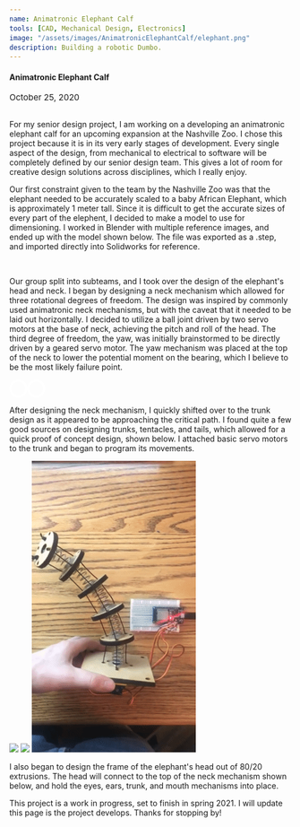 ```yaml
---
name: Animatronic Elephant Calf
tools: [CAD, Mechanical Design, Electronics]
image: "/assets/images/AnimatronicElephantCalf/elephant.png"
description: Building a robotic Dumbo.
---
```


#### <b>Animatronic Elephant Calf</b>
<p style="font-size:15px; padding: 0 0 1em 0;">October 25, 2020</p>

For my senior design project, I am working on a developing an animatronic elephant calf for an upcoming expansion at the Nashville Zoo. I chose this project because it is in its very early stages of development. Every single aspect of the design, from mechanical to electrical to software will be completely defined by our senior design team. This gives a lot of room for creative design solutions across disciplines, which I really enjoy.

Our first constraint given to the team by the Nashville Zoo was that the elephant needed to be accurately scaled to a baby African Elephant, which is approximately 1 meter tall. Since it is difficult to get the accurate sizes of every part of the elephent, I decided to make a model to use for dimensioning. I worked in Blender with multiple reference images, and ended up with the model shown below. The file was exported as a .step, and imported directly into Solidworks for reference. 

<!-- Google ModelViewer Script -->
<script type="module" src="https://unpkg.com/@google/model-viewer/dist/model-viewer.min.js"></script>
<script src=" https://unpkg.com/focus-visible@5.1.0/dist/focus-visible.js" defer></script>
<script nomodule src="https://unpkg.com/@google/model-viewer/dist/model-viewer-legacy.js"></script>

<!-- Elephant 3d modelviewer -->
<model-viewer style = "margin:0 auto; width:100%; height:400px" src="\assets\3d\elephant\elephant.glb" shadow-intensity="4.2" exposure="0.61"  auto-rotate camera-controls="">
</model-viewer>
<br>

Our group split into subteams, and I took over the design of the elephant's head and neck. I began by designing a neck mechanism which allowed for three rotational degrees of freedom. The design was inspired by commonly used animatronic neck mechanisms, but with the caveat that it needed to be laid out horizontally. I decided to utilize a ball joint driven by two servo motors at the base of neck, achieving the pitch and roll of the head. The third degree of freedom, the yaw, was initially brainstormed to be directly driven by a geared servo motor. The yaw mechanism was placed at the top of the neck to lower the potential moment on the bearing, which I believe to be the most likely failure point. 

<model-viewer style = "margin:0 auto; width:100%; height:400px" src="\assets\3d\elephant\neck_mechanism.glb" camera-controls="" camera-orbit="-946.7deg 81.94deg 0.2772m" field-of-view="45deg" auto-rotate exposure="0.7" shadow-intensity="4.2">
      <button class="Hotspot" slot="hotspot-2" data-position="0.00012337881128898776m 0m 0.0001867815366639186m" data-normal="0m -1m 0m" data-visibility-attribute="visible">
        <div class="HotspotAnnotation">To Body</div>
    </button><button class="Hotspot" slot="hotspot-6" data-position="-0.0010306765710463512m 0.1407576674230993m 0.023481078032237673m" data-normal="-0.04524233323050839m 0.9520946813038174m -0.30243817404031886m" data-visibility-attribute="visible">
        <div class="HotspotAnnotation">To Head</div>
    </button>
</model-viewer>

<style>
.Hotspot {
    background: #fff;
    border-radius: 32px;
    border: 0;
    box-shadow: 0 2px 4px rgba(0, 0, 0, 0.25);
    box-sizing: border-box;
    cursor: pointer;
    height: 24px;
    padding: 8px;
    position: relative;
    transition: opacity 0.3s;
    width: 24px;
}

.Hotspot:not([data-visible]) {
    background: transparent;
    border: 4px solid #fff;
    box-shadow: none;
    height: 32px;
    pointer-events: none;
    width: 32px;
}

.Hotspot:focus {
    border: 4px solid rgb(0, 128, 200);
    height: 32px;
    outline: none;
    width: 32px;
}

.Hotspot>* {
    opacity: 1;
    transform: translateY(-50%);
}

.HotspotAnnotation {
    background: #fff;
    border-radius: 4px;
    box-shadow: 0 2px 4px rgba(0, 0, 0, 0.25);
    color: rgba(0, 0, 0, 0.8);
    display: block;
    font-family: Futura, Helvetica Neue, sans-serif;
    font-size: 18px;
    font-weight: 700;
    left: calc(100% + 1em);
    max-width: 128px;
    padding: 0.5em 1em;
    position: absolute;
    top: 50%;
    width: max-content;
}

.Hotspot:not([data-visible])>* {
    opacity: 0;
    pointer-events: none;
    transform: translateY(calc(-50% + 4px));
    transition: transform 0.3s, opacity 0.3s;
}
</style>

<!-- ![neck_cad](\assets\images\AnimatronicElephantCalf\neck_cad.gif) -->

After designing the neck mechanism, I quickly shifted over to the trunk design as it appeared to be approaching the critical path. I found quite a few good sources on designing trunks, tentacles, and tails, which allowed for a quick proof of concept design, shown below. I attached basic servo motors to the trunk and began to program its movements.

<div id="banner" style="overflow: hidden;justify-content:space-around">
    <div class="" style="max-width: 100% max-height: 100%;display: inline-block;">
        <img src="\assets\images\AnimatronicElephantCalf\trunk_prototype.gif">
    </div>
    <div class="" style="max-width: 100%;max-height: 100%;display: inline-block;">
        <img src="\assets\images\AnimatronicElephantCalf\trunk_servos.gif">
    </div>
    <div class="" style="max-width: 100%;max-height: 100%;display: inline-block">
        <img src="\assets\images\AnimatronicElephantCalf\driven_trunk.gif">
    </div>
    </div>

I also began to design the frame of the elephant's head out of 80/20 extrusions. The head will connect to the top of the neck mechanism shown below, and hold the eyes, ears, trunk, and mouth mechanisms into place.   

This project is a work in progress, set to finish in spring 2021. I will update this page is the project develops. Thanks for stopping by!

<br>


<!-- <footer class="mt-auto py-3 text-center">
  <div class="arrow">
    <a href="#" title="Back to Top"><span class="fas fa-angle-up"></span></a>
  </div>
</footer> -->